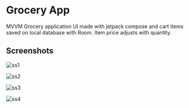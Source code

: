 
# Grocery App

MVVM Grocery application UI made with jetpack compose and cart items saved on local database with Room. Item price adjusts with quantity.


## Screenshots

![ss1](https://github.com/shuklansh/GroceryApp/assets/89148178/ce3c0473-dcec-4277-b139-fcf321f9ca5e)

![ss2](https://github.com/shuklansh/GroceryApp/assets/89148178/993510ef-1b63-43f4-9d51-84ce8a5c3923)

![ss3](https://github.com/shuklansh/GroceryApp/assets/89148178/2e60735c-5dcc-48f6-81df-e4b664264a17)

![ss4](https://github.com/shuklansh/GroceryApp/assets/89148178/cbc744a9-8516-47cc-b96d-8650ad090104)

